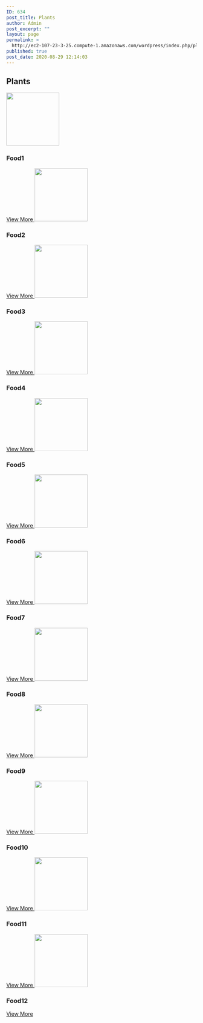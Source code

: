 ```yaml
---
ID: 634
post_title: Plants
author: Admin
post_excerpt: ""
layout: page
permalink: >
  http://ec2-107-23-3-25.compute-1.amazonaws.com/wordpress/index.php/plants/
published: true
post_date: 2020-08-29 12:14:03
---
```

<h2>Plants</h2>		
										<img width="140" height="140" src="http://ec2-107-23-3-25.compute-1.amazonaws.com/wordpress/wp-content/uploads/2019/07/sitting-free-img.png" alt="" loading="lazy" />											
			<h3>Food1</h3>		
			<a href="#" role="button">
						View More
					</a>
										<img width="140" height="140" src="http://ec2-107-23-3-25.compute-1.amazonaws.com/wordpress/wp-content/uploads/2019/07/minding-free-img.png" alt="" loading="lazy" />											
			<h3>Food2</h3>		
			<a href="#" role="button">
						View More
					</a>
										<img width="140" height="140" src="http://ec2-107-23-3-25.compute-1.amazonaws.com/wordpress/wp-content/uploads/2019/07/training-free-img.png" alt="" loading="lazy" />											
			<h3>Food3</h3>		
			<a href="#" role="button">
						View More
					</a>
										<img width="140" height="140" src="http://ec2-107-23-3-25.compute-1.amazonaws.com/wordpress/wp-content/uploads/2019/07/grooming-free-img.png" alt="" loading="lazy" />											
			<h3>Food4</h3>		
			<a href="#" role="button">
						View More
					</a>
										<img width="140" height="140" src="http://ec2-107-23-3-25.compute-1.amazonaws.com/wordpress/wp-content/uploads/2019/07/sitting-free-img.png" alt="" loading="lazy" />											
			<h3>Food5</h3>		
			<a href="#" role="button">
						View More
					</a>
										<img width="140" height="140" src="http://ec2-107-23-3-25.compute-1.amazonaws.com/wordpress/wp-content/uploads/2019/07/minding-free-img.png" alt="" loading="lazy" />											
			<h3>Food6</h3>		
			<a href="#" role="button">
						View More
					</a>
										<img width="140" height="140" src="http://ec2-107-23-3-25.compute-1.amazonaws.com/wordpress/wp-content/uploads/2019/07/training-free-img.png" alt="" loading="lazy" />											
			<h3>Food7</h3>		
			<a href="#" role="button">
						View More
					</a>
										<img width="140" height="140" src="http://ec2-107-23-3-25.compute-1.amazonaws.com/wordpress/wp-content/uploads/2019/07/grooming-free-img.png" alt="" loading="lazy" />											
			<h3>Food8</h3>		
			<a href="#" role="button">
						View More
					</a>
										<img width="140" height="140" src="http://ec2-107-23-3-25.compute-1.amazonaws.com/wordpress/wp-content/uploads/2019/07/sitting-free-img.png" alt="" loading="lazy" />											
			<h3>Food9</h3>		
			<a href="#" role="button">
						View More
					</a>
										<img width="140" height="140" src="http://ec2-107-23-3-25.compute-1.amazonaws.com/wordpress/wp-content/uploads/2019/07/minding-free-img.png" alt="" loading="lazy" />											
			<h3>Food10</h3>		
			<a href="#" role="button">
						View More
					</a>
										<img width="140" height="140" src="http://ec2-107-23-3-25.compute-1.amazonaws.com/wordpress/wp-content/uploads/2019/07/training-free-img.png" alt="" loading="lazy" />											
			<h3>Food11</h3>		
			<a href="#" role="button">
						View More
					</a>
										<img width="140" height="140" src="http://ec2-107-23-3-25.compute-1.amazonaws.com/wordpress/wp-content/uploads/2019/07/grooming-free-img.png" alt="" loading="lazy" />											
			<h3>Food12</h3>		
			<a href="#" role="button">
						View More
					</a>